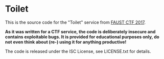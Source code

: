 Toilet
======

This is the source code for the "Toilet" service from [FAUST CTF 2017](https://2017.faustctf.net).

**As it was written for a CTF service, the code is deliberately insecure and contains exploitable bugs. It
is provided for educational purposes only, do not even think about (re-) using it for anything productive!**

The code is released under the ISC License, see LICENSE.txt for details.
